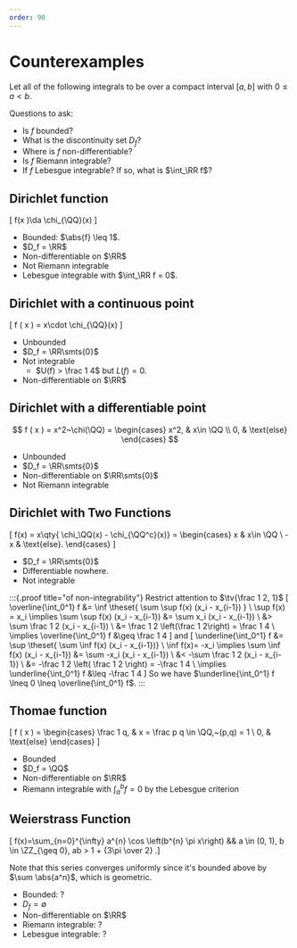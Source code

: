 ```yaml
---
order: 90
---
```


# Counterexamples

Let all of the following integrals to be over a compact interval $[a, b]$ with $0 \leq a < b$.

Questions to ask:

- Is $f$ bounded?
- What is the discontinuity set $D_f$? 
- Where is $f$ non-differentiable? 
- Is $f$ Riemann integrable?
- If $f$ Lebesgue integrable? 
  If so, what is $\int_\RR f$?

## Dirichlet function
\[
f(x )\da \chi_{\QQ}(x)
\]

- Bounded: $\abs{f} \leq 1$.
- $D_f = \RR$
- Non-differentiable on $\RR$
- Not Riemann integrable
- Lebesgue integrable with $\int_\RR f = 0$.

## Dirichlet with a continuous point
\[
f ( x ) = x\cdot \chi_{\QQ}(x)
\]

- Unbounded
- $D_f = \RR\smts{0}$
- Not integrable
  - $U(f) > \frac 1 4$ but $L(f) = 0$.
- Non-differentiable on $\RR$

## Dirichlet with a differentiable point
$$
f ( x ) = x^2~\chi(\QQ) = \begin{cases}
x^2, & x\in \QQ \\
0, & \text{else}
\end{cases}
$$

- Unbounded
- $D_f = \RR\smts{0}$
- Non-differentiable on $\RR\smts{0}$
- Not Riemann integrable

## Dirichlet with Two Functions

\[
f(x) = 
x\qty{ \chi_\QQ(x) - \chi_{\QQ^c}(x)}
= \begin{cases}
x & x\in \QQ 
\\
-x & \text{else}.
\end{cases}
\]

- $D_f = \RR\smts{0}$
- Differentiable nowhere.
- Not integrable


:::{.proof title="of non-integrability"}
Restrict attention to $\tv{\frac 1 2, 1}$
\[
\overline{\int_0^1} f 
&= \inf \theset{ \sum \sup f(x) (x_i - x_{i-1}) } \\
\sup f(x) = x_i \implies 
\sum \sup f(x) (x_i - x_{i-1}) &= \sum x_i (x_i - x_{i-1}) \\
&> \sum \frac 1 2 (x_i - x_{i-1}) \\
&= \frac 1 2 \left(\frac 1 2\right) = \frac 1 4 \\
\implies \overline{\int_0^1} f &\geq \frac 1 4
\]
and 
\[
\underline{\int_0^1} f 
&= \sup \theset{ \sum \inf f(x) (x_i - x_{i-1})} \\
\inf f(x)= -x_i \implies 
\sum \inf f(x) (x_i - x_{i-1}) 
&= \sum -x_i (x_i - x_{i-1}) \\
&< -\sum \frac 1 2 (x_i - x_{i-1}) \\
&= -\frac 1 2 \left( \frac 1 2 \right) = -\frac 1 4 \\
\implies \underline{\int_0^1} f &\leq -\frac 1 4
\]
So we have $\underline{\int_0^1} f \lneq 0 \lneq \overline{\int_0^1} f$.
:::


## Thomae function
\[
f ( x ) = \begin{cases}
\frac 1 q, & x = \frac p q \in \QQ,~(p,q) = 1 \\
0, & \text{else}
\end{cases}
\]

- Bounded 
- $D_f = \QQ$
- Non-differentiable on $\RR$
- Riemann integrable with $\int_a^b f = 0$ by the Lebesgue criterion


## Weierstrass Function

\[
f(x)=\sum_{n=0}^{\infty} a^{n} \cos \left(b^{n} \pi x\right)
&&
a \in (0, 1), b \in \ZZ_{\geq 0}, ab > 1 + {3\pi \over 2}
.\]

Note that this series converges uniformly since it's bounded above by $\sum \abs{a^n}$, which is geometric.

- Bounded: ?
- $D_f = \emptyset$
- Non-differentiable on $\RR$
- Riemann integrable: ?
- Lebesgue integrable: ?


